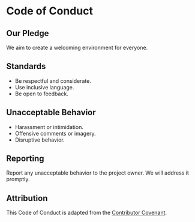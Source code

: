 # Code of Conduct

## Our Pledge

We aim to create a welcoming environment for everyone.

## Standards

- Be respectful and considerate.
- Use inclusive language.
- Be open to feedback.

## Unacceptable Behavior

- Harassment or intimidation.
- Offensive comments or imagery.
- Disruptive behavior.

## Reporting

Report any unacceptable behavior to the project owner. We will address it promptly.

## Attribution

This Code of Conduct is adapted from the [Contributor Covenant](https://www.contributor-covenant.org/).
